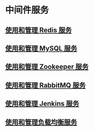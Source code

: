 # 中间件服务

## [使用和管理 Redis 服务](middleware/redis.md)

## [使用和管理 MySQL 服务](middleware/mysql.md)

## [使用和管理 Zookeeper 服务](middleware/zookeeper.md)

## [使用和管理 RabbitMQ 服务](middleware/rabbitmq.md)

## [使用和管理 Jenkins 服务](middleware/jenkins.md)

## [使用和管理负载均衡服务](middleware/load_balance.md)